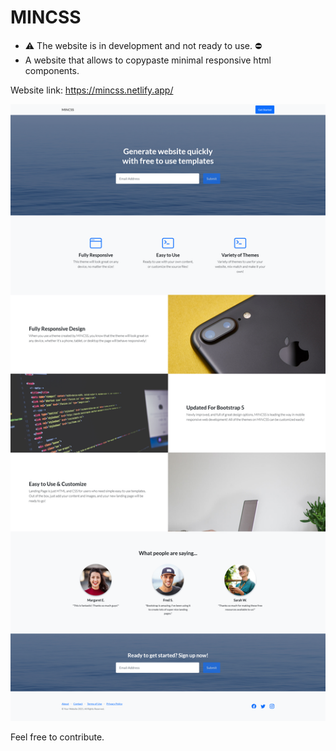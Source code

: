 # MINCSS
- :warning: The website is in development and not ready to use. ⛔
- A website that allows to copypaste minimal responsive html components.

Website link: https://mincss.netlify.app/

![alt text](https://github.com/unlikelycreator/MINCSS/blob/main/mincss.png?raw=true)

Feel free to contribute.
